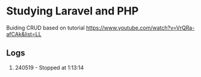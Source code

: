 # Studying Laravel and PHP

Buiding CRUD based on tutorial https://www.youtube.com/watch?v=VrQRa-afCAk&list=LL

## Logs

1. 240519 - Stopped at 1:13:14